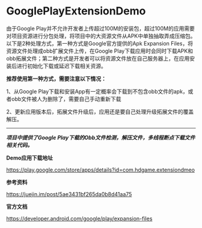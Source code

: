 # GooglePlayExtensionDemo
由于Google Play并不允许开发者上传超过100M的安装包，超过100M的应用需要对项目资源进行分包处理，将项目中的大资源文件从APK中单独抽取弄成压缩包。以下是2种处理方式，第一种方式是Google官方提供的Apk Expansion Files，将资源文件处理成obb扩展文件上传，在Google Play下载应用时会同时下载APK和obb拓展文件；第二种方式是开发者可以将资源文件放在自己服务器上，在应用安装后进行初始化下载或延迟下载相关资源。

**推荐使用第一种方式，需要注意以下情况：**

1、从Google Play下载和安装App有一定概率会下载到不包含obb文件的apk，或者obb文件被人为删除了，需要自己手动重新下载

2、更新应用版本后，拓展文件升级后，应用还是要自己处理升级拓展文件的覆盖解压。

---
***项目中提供了Google Play下载的Obb文件检测，解压文件，多线程断点下载文件相关代码。***

**Demo应用下载地址**

https://play.google.com/store/apps/details?id=com.hdgame.extensiondmeo


**参考资料**

https://juejin.im/post/5ae3431bf265da0b8d41aa75

**官方文档**

https://developer.android.com/google/play/expansion-files
